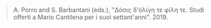 > A. Porro and S. Barbantani (eds.), "Δόσις δ'ὀλίγη τε φίλη τε. Studi offerti a Mario Cantilena per i suoi settant'anni". 2019.